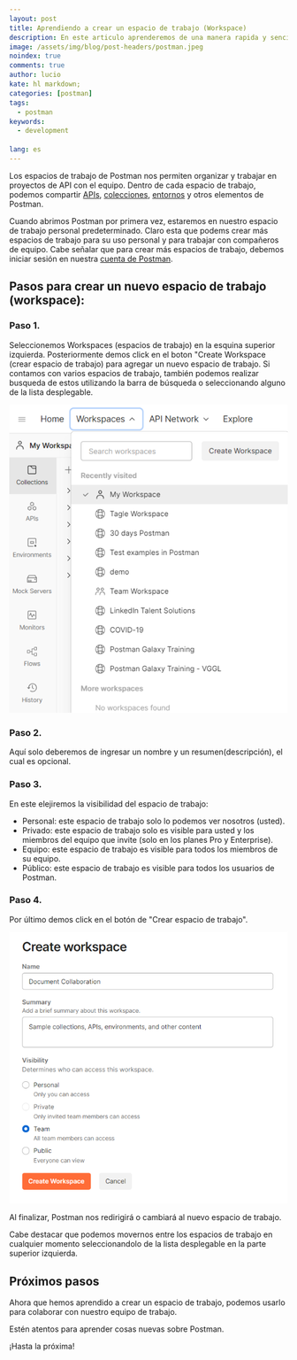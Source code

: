 ```yaml
---
layout: post
title: Aprendiendo a crear un espacio de trabajo (Workspace)
description: En este articulo aprenderemos de una manera rapida y sencilla como crear un espacio de trabajo (workspace) en Postman.
image: /assets/img/blog/post-headers/postman.jpeg
noindex: true
comments: true
author: lucio
kate: hl markdown;
categories: [postman]
tags:
  - postman
keywords:
  - development
  
lang: es
---
```


Los espacios de trabajo de Postman nos permiten organizar y trabajar en proyectos de API con el equipo. Dentro de cada espacio de trabajo, podemos compartir [APIs](https://learning.postman.com/docs/designing-and-developing-your-api/creating-an-api/), [colecciones](https://learning.postman.com/docs/getting-started/creating-the-first-collection/), [entornos](https://learning.postman.com/docs/sending-requests/managing-environments/) y otros elementos de Postman.

Cuando abrimos Postman por primera vez, estaremos en nuestro espacio de trabajo personal predeterminado. Claro esta que podems crear más espacios de trabajo para su uso personal y para trabajar con compañeros de equipo. Cabe señalar que para crear más espacios de trabajo, debemos iniciar sesión en nuestra [cuenta de Postman](https://learning.postman.com/docs/getting-started/postman-account/).

## Pasos para crear un nuevo espacio de trabajo (workspace):

### Paso 1. 
Seleccionemos Workspaces (espacios de trabajo) en la esquina superior izquierda. Posteriormente demos click en el boton "Create Workspace (crear espacio de trabajo) para agregar un nuevo espacio de trabajo. Si contamos con varios espacios de trabajo, también podemos realizar busqueda de estos utilizando la barra de búsqueda o seleccionando alguno de la lista desplegable.

![image](/assets/img/blog/tutorials/creando-workspaces/1.png)

### Paso 2. 
Aquí solo deberemos de ingresar un nombre y un resumen(descripción), el cual es opcional.

### Paso 3. 
En este elejiremos la visibilidad del espacio de trabajo:

- Personal: este espacio de trabajo solo lo podemos ver nosotros (usted).
- Privado: este espacio de trabajo solo es visible para usted y los miembros del equipo que invite (solo en los planes Pro y Enterprise).
- Equipo: este espacio de trabajo es visible para todos los miembros de su equipo.
- Público: este espacio de trabajo  es visible para todos los usuarios de Postman.

### Paso 4.
Por último demos click en el botón de "Crear espacio de trabajo".

![image](/assets/img/blog/tutorials/creando-workspaces/2.png)

Al finalizar, Postman nos redirigirá o cambiará al nuevo espacio de trabajo. 

Cabe destacar que podemos movernos entre los espacios de trabajo en cualquier momento seleccionandolo de la lista desplegable en la parte superior izquierda.

## Próximos pasos
Ahora que hemos aprendido a crear un espacio de trabajo, podemos usarlo para colaborar con nuestro equipo de trabajo.


Estén atentos para aprender cosas nuevas sobre Postman.

¡Hasta la próxima!